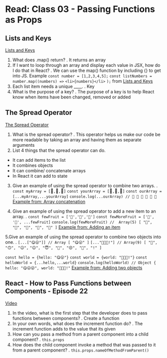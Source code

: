 # Read: Class 03 - Passing Functions as Props

## Lists and Keys

[Lists and Keys](https://reactjs.org/docs/lists-and-keys.html)

1. What does .map() return?
. It returns an array
2. If I want to loop through an array and display each value in JSX, how do I do that in React?
. We can use the map() function by including {} to get into JS. Example
`const number = [1,2,3,4,5];`
`const listNumbers = number.map((numbers) =>`
`<li>{numbers}</li>`
`);`
from [Lists and Keys](https://reactjs.org/docs/lists-and-keys.html)
3. Each list item needs a unique ____.
. Key
4. What is the purpose of a key?
. The purpose of a key is to help React know when items have been changed, removed or added

## The Spread Operator

[The Spread Operator](https://reactjs.org/docs/lists-and-keys.html)

1. What is the spread operator?
. This operator helps us make our code be more readable by taking an array and having them as separate arguments
2. List 4 things that the spread operator can do.

- It can add items to the list 
- It combines objects
- It can combine/ concatenate arrays
- In React it can add to state

3. Give an example of using the spread operator to combine two arrays.
. `const myArray = [`🤪`,`🐻`,`🎌`]`
`const yourArray = [`🙂`,`🤗`,`🤩`]`
`const ourArray = [...myArray,...yourArray]`
`console.log(...ourArray) // 🤪 🐻 🎌 🙂 🤗 🤩` 
[Example from: Array concatenation](https://reactjs.org/docs/lists-and-keys.html)

4. Give an example of using the spread operator to add a new item to an array.
. `const fewFruit = ['🍏','🍊','🍌']`
`const fewMoreFruit = ['🍉', '🍍', ...fewFruit]`
`console.log(fewMoreFruit) //  Array(5) [ "🍉", "🍍", "🍏", "🍊", "🍌" ]`
[Example from: Adding an item](https://reactjs.org/docs/lists-and-keys.html)

5.Give an example of using the spread operator to combine two objects into one.
.
`[...["😋😛"]] // Array [ "😋😛" ]`
`[..."🙂🙃😉!"] // Array(9) [ "🙂", "🙃", "😉",`
 `"😊", "😇", "🥰", "😍", "🤩", "!" ]`

`const hello = {hello: "😋😛"}`
`const world = {world: "🙂🙃😉!"}`
`const helloWorld = {...hello,...world}`
`console.log(helloWorld) // Object { hello: "😋😛😜", world: "🙂🙃😉!"`
[Example from: Adding two objects](https://reactjs.org/docs/lists-and-keys.html)

## React - How to Pass Functions between Components - Episode 22
[Video](https://www.youtube.com/watch?v=c05OL7XbwXU)

1. In the video, what is the first step that the developer does to pass functions between components?
. Create a function
2. In your own words, what does the increment function do?
. The increment function adds to the value that its given 
3. How can you pass a method from a parent component into a child component?
. `this.props`
4. How does the child component invoke a method that was passed to it from a parent component?
. `this.props.nameOfMethodFromParent()`